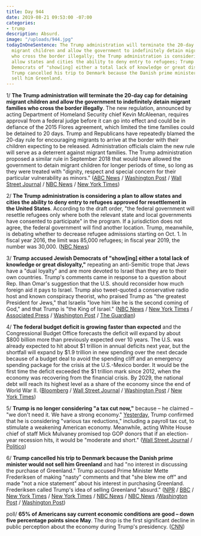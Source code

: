```yaml
---
title: Day 944
date: 2019-08-21 09:53:00 -07:00
categories:
- trump
description: Absurd.
image: "/uploads/944.jpg"
todayInOneSentence: The Trump administration will terminate the 20-day cap for detaining
  migrant children and allow the government to indefinitely detain migrant families
  who cross the border illegally; the Trump administration is considering a plan to
  allow states and cities the ability to deny entry to refugees; Trump accused Jewish
  Democrats of "show[ing] either a total lack of knowledge or great disloyalty"; and
  Trump cancelled his trip to Denmark because the Danish prime minister would not
  sell him Greenland.
---
```


1/ **The Trump administration will terminate the 20-day cap for detaining migrant children and allow the government to indefinitely detain migrant families who cross the border illegally**. The new regulation, announced by acting Department of Homeland Security chief Kevin McAleenan, requires approval from a federal judge before it can go into effect and could be in defiance of the 2015 Flores agreement, which limited the time families could be detained to 20 days. Trump and Republicans have repeatedly blamed the 20-day rule for encouraging migrants to arrive at the border with their children expecting to be released. Administration officials claim the new rule will serve as a deterrent against migrant families. The Trump administration proposed a similar rule in September 2018 that would have allowed the government to detain migrant children for longer periods of time, so long as they were treated with "dignity, respect and special concern for their particular vulnerability as minors." ([ABC News](https://abcnews.go.com/Politics/trump-administration-roll-plan-longer-term-detention-migrant/story?id=65085432) / [Washington Post](https://www.washingtonpost.com/immigration/trump-administration-moves-to-terminate-court-agreement-hold-migrant-children-and-parents-longer/2019/08/21/c268bb44-c28b-11e9-9986-1fb3e4397be4_story.html) / [Wall Street Journal](https://www.wsj.com/articles/trump-administration-unveils-plan-to-hold-migrant-children-in-long-term-detention-with-parents-11566394202) / [NBC News](https://www.nbcnews.com/politics/immigration/trump-administration-lift-limit-how-long-it-can-detain-migrant-n1044666) / [New York Times](https://www.nytimes.com/2019/08/21/us/politics/flores-migrant-family-detention.html))

2/ **The Trump administration is considering a plan to allow states and cities the ability to deny entry to refugees approved for resettlement in the United States**. According to the draft order, "the federal government will resettle refugees only where both the relevant state and local governments have consented to participate" in the program. If a jurisdiction does not agree, the federal government will find another location. Trump, meanwhile, is debating whether to decrease refugee admissions starting on Oct. 1. In fiscal year 2016, the limit was 85,000 refugees; in fiscal year 2019, the number was 30,000. ([NBC News](https://www.nbcnews.com/politics/immigration/trump-admin-weighs-letting-states-cities-deny-entry-refugees-approved-n1044801))

3/ **Trump accused Jewish Democrats of "show\[ing\] either a total lack of knowledge or great disloyalty,"** repeating an anti-Semitic trope that Jews have a "dual loyalty" and are more devoted to Israel than they are to their own countries. Trump's comments came in response to a question about Rep. Ilhan Omar's suggestion that the U.S. should reconsider how much foreign aid it pays to Israel. Trump also tweet-quoted a conservative radio host and known conspiracy theorist, who praised Trump as "the greatest President for Jews," that Israelis "love him like he is the second coming of God," and that Trump is "the King of Israel." ([NBC News](https://www.nbcnews.com/politics/donald-trump/trump-jewish-people-who-vote-democrat-show-great-disloyalty-n1044621) / [New York Times](https://www.nytimes.com/2019/08/20/us/politics/trump-jewish-voters.html) / [Associated Press](https://apnews.com/1bc3065eb2e4414289ef0ac1ac4ebaf7) / [Washington Post](https://www.washingtonpost.com/politics/trump-quotes-conspiracy-theorist-claiming-israelis-love-him-like-he-is-the-second-coming-of-god/2019/08/21/603cea14-c405-11e9-9986-1fb3e4397be4_story.html) / [The Guardian](https://www.theguardian.com/us-news/2019/aug/21/trump-american-jewish-democrats-response-antisemitic-trope))

4/ **The federal budget deficit is growing faster than expected** and the Congressional Budget Office forecasts the deficit will expand by about $800 billion more than previously expected over 10 years. The U.S. was already expected to hit about $1 trillion in annual deficits next year, but the shortfall will expand by $1.9 trillion in new spending over the next decade because of a budget deal to avoid the spending cliff and an emergency spending package for the crisis at the U.S.-Mexico border. It would be the first time the deficit exceeded the $1 trillion mark since 2012, when the economy was recovering from the financial crisis. By 2029, the national debt will reach its highest level as a share of the economy since the end of World War II. ([Bloomberg](https://www.bloomberg.com/news/articles/2019-08-21/u-s-budget-gap-to-top-1-trillion-in-2020-amid-election-year) / [Wall Street Journal](https://www.wsj.com/articles/cbo-boosts-10-year-forecasts-for-budget-deficits-by-809-billion-11566399611) / [Washington Post](https://www.washingtonpost.com/business/2019/08/21/us-deficit-expand-by-more-than-billion-over-years-than-previously-expected-cbo-says/) / [New York Times](https://www.nytimes.com/2019/08/21/us/politics/deficit-will-reach-1-trillion-next-year-budget-office-predicts.html))

5/ **Trump is no longer considering "a tax cut now,"** because – he claimed – "we don't need it. We have a strong economy." [Yesterday](https://whatthefuckjusthappenedtoday.com/2019/08/20/day-943/#1-trump-confirmed-that-he-is-conside), Trump confirmed that he is considering "various tax reductions," including a payroll tax cut, to stimulate a weakening American economy.  Meanwhile, acting White House chief of staff Mick Mulvaney promised top GOP donors that if an election-year recession hits, it would be "moderate and short." ([Wall Street Journal](https://www.wsj.com/articles/in-reversal-trump-says-he-is-no-longer-considering-tax-cuts-11566405250) / [Politico](https://www.politico.com/story/2019/08/20/donald-trump-gop-donors-recession-1470360))

6/ **Trump cancelled his trip to Denmark because the Danish prime minister would not sell him Greenland** and had "no interest in discussing the purchase of Greenland." Trump accused Prime Minister Mette Frederiksen of making "nasty" comments and that "she blew me off" and made "not a nice statement" about his interest in purchasing Greenland. Frederiksen called Trump's idea of selling Greenland "absurd." ([NPR](https://www.npr.org/2019/08/21/752989771/trump-to-skip-visiting-denmark-after-prime-minister-says-greenland-not-for-sale) / [BBC](https://www.bbc.com/news/world-us-canada-49416740) / [New York Times](https://www.nytimes.com/2019/08/20/us/politics/trump-cancels-greenland-trip.html) / [New York Times](https://www.nytimes.com/2019/08/21/us/politics/trump-greenland-prime-minister.html) / [NBC News](https://www.nbcnews.com/politics/donald-trump/trump-postpones-meeting-danish-pm-after-she-says-greenland-isn-n1044651) / [NBC News](https://www.nbcnews.com/politics/politics-news/danish-pm-says-she-was-surprised-learn-trump-canceled-trip-n1044771) /[Washington Post](https://www.washingtonpost.com/politics/trump-postpones-denmark-trip-after-prime-minister-declines-to-sell-him-greenland/2019/08/20/ef900924-c3a8-11e9-9986-1fb3e4397be4_story.html) / [Washington Post](https://www.washingtonpost.com/world/europe/danes-furious-over-postponement-of-trumps-visit-call-his-behavior-insulting/2019/08/21/82d0a5f4-c3b8-11e9-8bf7-cde2d9e09055_story.html))

poll/ **65% of Americans say current economic conditions are good – down five percentage points since May**. The drop is the first significant decline in public perception about the economy during Trump's presidency. ([CNN](https://www.cnn.com/2019/08/21/politics/cnn-poll-trump-economy-guns/index.html))